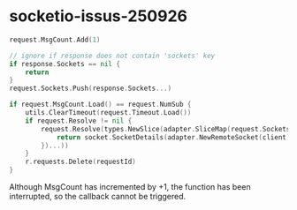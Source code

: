 # socketio-issus-250926



```go
request.MsgCount.Add(1)

// ignore if response does not contain 'sockets' key
if response.Sockets == nil {
    return
}
request.Sockets.Push(response.Sockets...)

if request.MsgCount.Load() == request.NumSub {
    utils.ClearTimeout(request.Timeout.Load())
    if request.Resolve != nil {
        request.Resolve(types.NewSlice(adapter.SliceMap(request.Sockets.All(), func(client *adapter.SocketResponse) any {
            return socket.SocketDetails(adapter.NewRemoteSocket(client))
        })...))
    }
    r.requests.Delete(requestId)
}
```

Although MsgCount has incremented by +1, the function has been interrupted, so the callback cannot be triggered.
